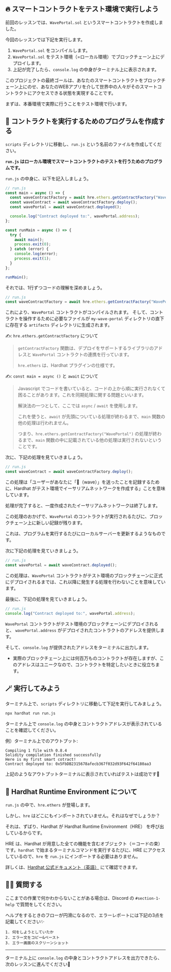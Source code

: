 🔥 スマートコントラクトをテスト環境で実行しよう
-----------------------------------------------

前回のレッスンでは、`WavePortal.sol` というスマートコントラクトを作成しました。

今回のレッスンでは下記を実行します。
1. `WavePortal.sol` をコンパイルします。
2. `WavePortal.sol` をテスト環境（=ローカル環境）でブロックチェーン上にデプロイします。
3. 上記が完了したら、`console.log` の中身がターミナル上に表示されます。

このプロジェクトの最終ゴールは、あなたのスマートコントラクトをブロックチェーン上にのせ、あなたのWEBアプリを介して世界中の人々がそのスマートコントラクトにアクセスできる状態を実現することです。

まずは、本番環境で実際に行うことをテスト環境で行います。

📝 コントラクトを実行するためのプログラムを作成する
-------------------------------------

`scripts` ディレクトリに移動し、`run.js` という名前のファイルを作成してください。

**`run.js` はローカル環境でスマートコントラクトのテストを行うためのプログラムです。**

`run.js` の中身に、以下を記入しましょう。

```javascript
// run.js
const main = async () => {
  const waveContractFactory = await hre.ethers.getContractFactory("WavePortal");
  const waveContract = await waveContractFactory.deploy();
  const wavePortal = await waveContract.deployed();

  console.log("Contract deployed to:", wavePortal.address);
};

const runMain = async () => {
  try {
    await main();
    process.exit(0);
  } catch (error) {
    console.log(error);
    process.exit(1);
  }
};

runMain();
```

それでは、1行ずつコードの理解を深めましょう。

```javascript
// run.js
const waveContractFactory = await hre.ethers.getContractFactory("WavePortal");
```
これにより、`WavePortal` コントラクトがコンパイルされます。
そして、コントラクトを操作するために必要なファイルが `my-wave-portal` ディレクトリの直下に存在する `artifacts` ディレクトリに生成されます。

✍️: `hre.ethers.getContractFactory` について
> `getContractFactory` 関数は、デプロイをサポートするライブラリのアドレスと `WavePortal` コントラクトの連携を行っています。
>
> `hre.ethers` は、Hardhat プラグインの仕様です。

✍️: `const main = async ()` と `await` について

> Javascript でコードを書いていると、コードの上から順に実行されなくて困ることがあります。これを同期処理に関する問題といいます。
>
> 解決法の一つとして、ここでは `async` / `await` を使用します。
>
> これを使うと、`await` が先頭についている処理が終わるまで、`main` 関数の他の処理は行われません。
>
> つまり、`hre.ethers.getContractFactory("WavePortal")` の処理が終わるまで、`main` 関数の中に記載されている他の処理は実行されないということです。

次に、下記の処理を見ていきましょう。

```javascript
// run.js
const waveContract = await waveContractFactory.deploy();
```

この処理は「ユーザーがあなたに「👋（wave）」を送ったことを記録するために、Hardhat がテスト環境でイーサリアムネットワークを作成する」ことを意味しています。

処理が完了すると、一度作成されたイーサリアムネットワークは終了します。

この処理のおかげで、`WavePortal` のコントラクトが実行されるたびに、ブロックチェーン上に新しい記録が残ります。

これは、プログラムを実行するたびにローカルサーバーを更新するようなものです。

次に下記の処理を見ていきましょう。

```javascript
// run.js
const wavePortal = await waveContract.deployed();
```

この処理は、`WavePortal` コントラクトがテスト環境のブロックチェーンに正式にデプロイされるまでは、これ以降に発生する処理を行わないことを意味しています。

最後に、下記の処理を見ていきましょう。
```javascript
// run.js
console.log("Contract deployed to:", wavePortal.address);
```

`WavePortal` コントラクトがテスト環境のブロックチェーンにデプロイされると、 `wavePortal.address` がデプロイされたコントラクトのアドレスを提供します。

そして、`console.log` が提供されたアドレスをターミナルに出力します。

- 実際のブロックチェーン上には何百万ものコントラクトが存在しますが、このアドレスはユニークなので、コントラクトを特定したいときに役立ちます。

🪄 実行してみよう
-----------------------------------------------

ターミナル上で、`scripts` ディレクトリに移動して下記を実行してみましょう。

```bash
npx hardhat run run.js
```

ターミナル上で `console.log` の中身とコントラクトアドレスが表示されていることを確認してください。

例）ターミナル上でのアウトプット:
```
Compiling 1 file with 0.8.4
Solidity compilation finished successfully
Here is my first smart cotract!
Contract deployed to: 0x5FbDB2315678afecb367f032d93F642f64180aa3
```
上記のようなアウトプットターミナルに表示されていればテストは成功です🎉

🎩 Hardhat Runtime Environment について
--------------------------------

`run.js` の中で、`hre.ethers` が登場します。

しかし、`hre` はどこにもインポートされていません。それはなぜでしょうか？

それは、ずばり、Hardhat が Hardhat Runtime Environment（HRE） を呼び出しているからです。

HRE は、Hardhat が用意した全ての機能を含むオブジェクト（＝コードの束）です。`hardhat` で始まるターミナルコマンドを実行するたびに、HRE にアクセスしているので、`hre` を `run.js` にインポートする必要はありません。

詳しくは、[Hardhat 公式ドキュメント（英語）](https://hardhat.org/advanced/hardhat-runtime-environment.html) にて確認できます。

🙋‍♂️ 質問する
-------------------------------------------
ここまでの作業で何かわからないことがある場合は、Discord の `#section-1-help` で質問をしてください。

ヘルプをするときのフローが円滑になるので、エラーレポートには下記の3点を記載してください✨
```
1. 何をしようとしていたか
2. エラー文をコピー&ペースト
3. エラー画面のスクリーンショット
```
----------------------------------
ターミナル上に `console.log` の中身とコントラクトアドレスを出力できたら、次のレッスンに進んでください🎉

<!--
🚨[次のレッスン]をクリックする前に
-------------------------------------------

*注：これを行わないと、shimuraは非常に悲しくなります：(。*

#progressに移動し、出力とともに端末のスクリーンショットを投稿します。

そのconsole.logを好きなようにしてください!これで、独自のコントラクトを作成し、ローカルブロックチェーンWOOOOOOOOOO LETSGOOOにデプロイして実行しました。-->
